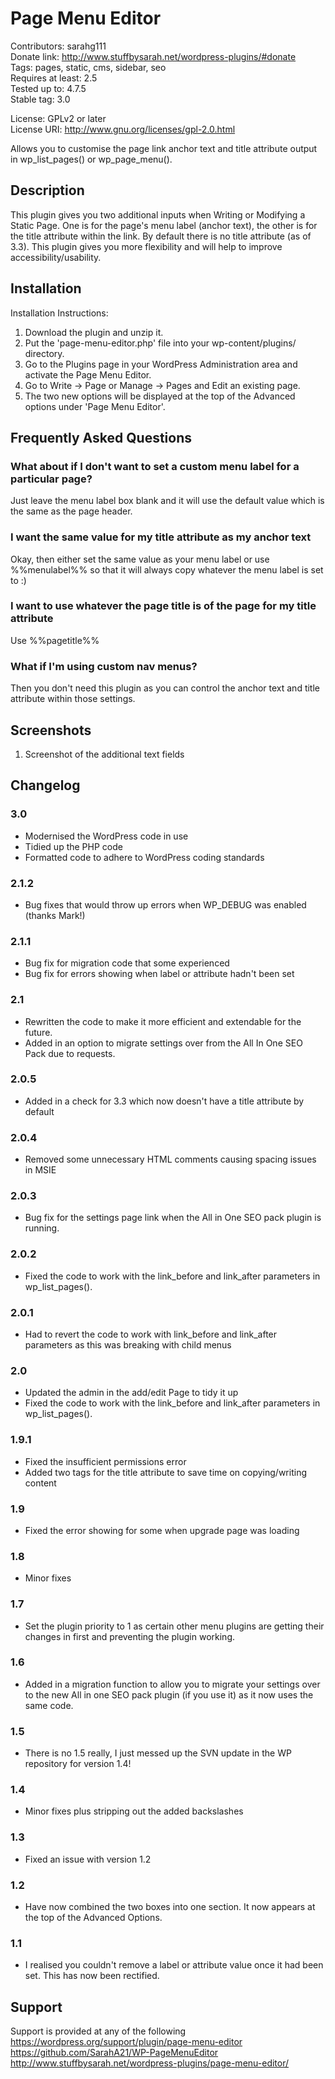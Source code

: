 # Page Menu Editor

Contributors: sarahg111  
Donate link: http://www.stuffbysarah.net/wordpress-plugins/#donate  
Tags: pages, static, cms, sidebar, seo  
Requires at least: 2.5  
Tested up to: 4.7.5  
Stable tag: 3.0  

License: GPLv2 or later  
License URI: http://www.gnu.org/licenses/gpl-2.0.html  

Allows you to customise the page link anchor text and title attribute output in wp_list_pages() or wp_page_menu().

## Description

This plugin gives you two additional inputs when Writing or Modifying a Static Page. One is for the page's menu label (anchor text), the other is for the title attribute within the link. By default there is no title attribute (as of 3.3). This plugin gives you more flexibility and will help to improve accessibility/usability.

## Installation

Installation Instructions:

1. Download the plugin and unzip it.
2. Put the 'page-menu-editor.php' file into your wp-content/plugins/ directory.
3. Go to the Plugins page in your WordPress Administration area and activate the Page Menu Editor.
4. Go to Write -> Page or Manage -> Pages and Edit an existing page.
5. The two new options will be displayed at the top of the Advanced options under 'Page Menu Editor'.

## Frequently Asked Questions

### What about if I don't want to set a custom menu label for a particular page?

Just leave the menu label box blank and it will use the default value which is the same as the page header.

### I want the same value for my title attribute as my anchor text

Okay, then either set the same value as your menu label or use %%menulabel%% so that it will always copy whatever the menu label is set to :)

### I want to use whatever the page title is of the page for my title attribute

Use %%pagetitle%%

### What if I'm using custom nav menus?

Then you don't need this plugin as you can control the anchor text and title attribute within those settings.


## Screenshots

1. Screenshot of the additional text fields

## Changelog

### 3.0

* Modernised the WordPress code in use
* Tidied up the PHP code
* Formatted code to adhere to WordPress coding standards

### 2.1.2

* Bug fixes that would throw up errors when WP_DEBUG was enabled (thanks Mark!)

### 2.1.1

* Bug fix for migration code that some experienced
* Bug fix for errors showing when label or attribute hadn't been set

### 2.1

* Rewritten the code to make it more efficient and extendable for the future.
* Added in an option to migrate settings over from the All In One SEO Pack due to requests.

### 2.0.5

* Added in a check for 3.3 which now doesn't have a title attribute by default

### 2.0.4

* Removed some unnecessary HTML comments causing spacing issues in MSIE

### 2.0.3

* Bug fix for the settings page link when the All in One SEO pack plugin is running.

### 2.0.2

* Fixed the code to work with the link_before and link_after parameters in wp_list_pages().

### 2.0.1

* Had to revert the code to work with link_before and link_after parameters as this was breaking with child menus

### 2.0

* Updated the admin in the add/edit Page to tidy it up
* Fixed the code to work with the link_before and link_after parameters in wp_list_pages().

### 1.9.1

* Fixed the insufficient permissions error
* Added two tags for the title attribute to save time on copying/writing content

### 1.9

* Fixed the error showing for some when upgrade page was loading

### 1.8

* Minor fixes

### 1.7

* Set the plugin priority to 1 as certain other menu plugins are getting their changes in first and preventing the plugin working.

### 1.6

* Added in a migration function to allow you to migrate your settings over to the new All in one SEO pack plugin (if you use it) as it now uses the same code.

### 1.5

* There is no 1.5 really, I just messed up the SVN update in the WP repository for version 1.4!

### 1.4

* Minor fixes plus stripping out the added backslashes

### 1.3

* Fixed an issue with version 1.2

### 1.2

* Have now combined the two boxes into one section. It now appears at the top of the Advanced Options.

### 1.1

* I realised you couldn't remove a label or attribute value once it had been set. This has now been rectified.

## Support

Support is provided at any of the following  
https://wordpress.org/support/plugin/page-menu-editor  
https://github.com/SarahA21/WP-PageMenuEditor  
http://www.stuffbysarah.net/wordpress-plugins/page-menu-editor/
